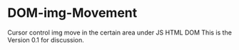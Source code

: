 # DOM-img-Movement
Cursor control img move in the certain area under JS HTML DOM
This is the Version 0.1 for discussion.
